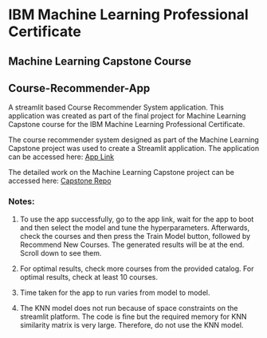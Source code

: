 # IBM Machine Learning Professional Certificate
## Machine Learning Capstone Course

## Course-Recommender-App
A streamlit based Course Recommender System application.
This application was created as part of the final project for Machine Learning Capstone course for the IBM Machine Learning Professional Certificate.

The course recommender system designed as part of the Machine Learning Capstone project was used to create a Streamlit application. The application can be accessed here: [App Link](https://sheezer-course-recommender-app-recommender-app-6xy8bz.streamlit.app/)

The detailed work on the Machine Learning Capstone project can be accessed here: [Capstone Repo](https://github.com/sheezer/Data-Projects/tree/main/ML-Final%20Project)

### Notes:

1. To use the app successfully, go to the app link, wait for the app to boot and then select the model and tune the hyperparameters. Afterwards, check the courses and then press the Train Model button, followed by Recommend New Courses. The generated results will be at the end. Scroll down to see them.

2. For optimal results, check more courses from the provided catalog. For optimal results, check at least 10 courses.

3. Time taken for the app to run varies from model to model. 

4. The KNN model does not run because of space constraints on the streamlit platform. The code is fine but the required memory for KNN similarity matrix is very large. Therefore, do not use the KNN model.

